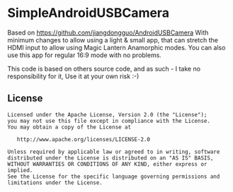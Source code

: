 SimpleAndroidUSBCamera
============   

Based on https://github.com/jiangdongguo/AndroidUSBCamera
With minimum changes to allow using a light & small app, 
that can stretch the HDMI input to allow using Magic Lantern Anamorphic modes.
You can also use this app for regular 16:9 mode with no problems.

This code is based on others source code, and as such - I take no responsibility for it,
Use it at your own risk :-)

License
-------


    Licensed under the Apache License, Version 2.0 (the "License");
    you may not use this file except in compliance with the License.
    You may obtain a copy of the License at

       http://www.apache.org/licenses/LICENSE-2.0

    Unless required by applicable law or agreed to in writing, software
    distributed under the License is distributed on an "AS IS" BASIS,
    WITHOUT WARRANTIES OR CONDITIONS OF ANY KIND, either express or implied.
    See the License for the specific language governing permissions and
    limitations under the License.
